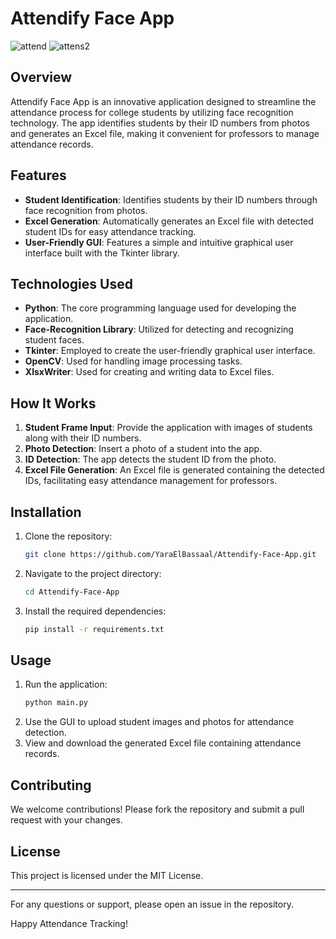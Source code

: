 # Attendify Face App

![attend](https://github.com/YaraElBassaal/Attendify-Recognition-App/assets/124288726/2508a70d-21ff-442a-97da-b3c4ebefa38c)
![attens2](https://github.com/YaraElBassaal/Attendify-Recognition-App/assets/124288726/24b1a8b2-defd-424f-a4b2-179031026976)

## Overview

Attendify Face App is an innovative application designed to streamline the attendance process for college students by utilizing face recognition technology. The app identifies students by their ID numbers from photos and generates an Excel file, making it convenient for professors to manage attendance records.

## Features

- **Student Identification**: Identifies students by their ID numbers through face recognition from photos.
- **Excel Generation**: Automatically generates an Excel file with detected student IDs for easy attendance tracking.
- **User-Friendly GUI**: Features a simple and intuitive graphical user interface built with the Tkinter library.

## Technologies Used

- **Python**: The core programming language used for developing the application.
- **Face-Recognition Library**: Utilized for detecting and recognizing student faces.
- **Tkinter**: Employed to create the user-friendly graphical user interface.
- **OpenCV**: Used for handling image processing tasks.
- **XlsxWriter**: Used for creating and writing data to Excel files.

## How It Works

1. **Student Frame Input**: Provide the application with images of students along with their ID numbers.
2. **Photo Detection**: Insert a photo of a student into the app.
3. **ID Detection**: The app detects the student ID from the photo.
4. **Excel File Generation**: An Excel file is generated containing the detected IDs, facilitating easy attendance management for professors.

## Installation

1. Clone the repository:
    ```sh
    git clone https://github.com/YaraElBassaal/Attendify-Face-App.git
    ```
2. Navigate to the project directory:
    ```sh
    cd Attendify-Face-App
    ```
3. Install the required dependencies:
    ```sh
    pip install -r requirements.txt
    ```

## Usage

1. Run the application:
    ```sh
    python main.py
    ```
2. Use the GUI to upload student images and photos for attendance detection.
3. View and download the generated Excel file containing attendance records.

## Contributing

We welcome contributions! Please fork the repository and submit a pull request with your changes.

## License

This project is licensed under the MIT License.

---

For any questions or support, please open an issue in the repository.

Happy Attendance Tracking!
